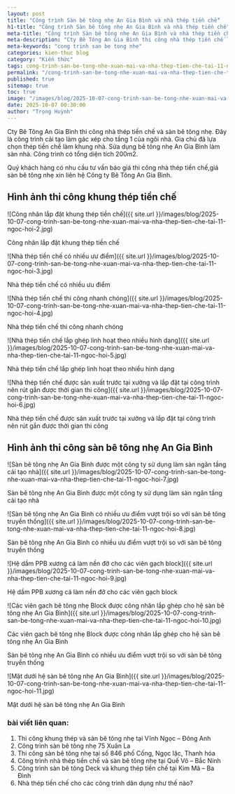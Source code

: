 ```yaml
---
layout: post
title: "Công trình Sàn bê tông nhẹ An Gia Bình và nhà thép tiền chế"
h1-title: "Công trình Sàn bê tông nhẹ An Gia Bình và nhà thép tiền chế"
meta-title: "Công trình Sàn bê tông nhẹ An Gia Bình và nhà thép tiền chế"
meta-description: "Cty Bê Tông An Gia Bình thi công nhà thép tiền chế lắp ghép và sàn bê tông nhẹ An Gia Bình - Ninh Bình"
meta-keywords: "cong trinh san be tong nhe"
categories: kien-thuc blog
category: "Kiến thức"
tags: cong-trinh-san-be-tong-nhe-xuan-mai-va-nha-thep-tien-che-tai-11-ngoc-hoi
permalink: "/cong-trinh-san-be-tong-nhe-xuan-mai-va-nha-thep-tien-che-tai-11-ngoc-hoi.html"
published: true
sitemap: true
toc: true
image: "/images/blog/2025-10-07-cong-trinh-san-be-tong-nhe-xuan-mai-va-nha-thep-tien-che-tai-11-ngoc-hoi-1.jpg"
date: 2025-10-07 00:30:00
author: "Trọng Huỳnh"
---
```


Cty Bê Tông An Gia Bình thi công nhà thép tiền chế và sàn bê tông nhẹ. Đây là công trình cải tạo làm gác xép cho tầng 1 của ngôi nhà. Gia chủ đã lựa chọn thép tiền chế làm khung nhà. Sửa dụng bê tông nhẹ An Gia Bình làm sàn nhà. Công trình có tổng diện tích 200m2.

Quý khách hàng có nhu cầu tư vấn báo giá thi công nhà thép tiền chế,giá sàn bê tông nhẹ xin liên hệ Công ty Bê Tông An Gia Bình.

## Hình ảnh thi công khung thép tiền chế

![Công nhân lắp đặt khung thép tiền chế]({{ site.url }}/images/blog/2025-10-07-cong-trinh-san-be-tong-nhe-xuan-mai-va-nha-thep-tien-che-tai-11-ngoc-hoi-2.jpg)

Công nhân lắp đặt khung thép tiền chế

![Nhà thép tiền chế có nhiều ưư điểm]({{ site.url }}/images/blog/2025-10-07-cong-trinh-san-be-tong-nhe-xuan-mai-va-nha-thep-tien-che-tai-11-ngoc-hoi-3.jpg)

Nhà thép tiền chế có nhiều ưu điểm

![Nhà thép tiền chế thi công nhanh chóng]({{ site.url }}/images/blog/2025-10-07-cong-trinh-san-be-tong-nhe-xuan-mai-va-nha-thep-tien-che-tai-11-ngoc-hoi-4.jpg)

Nhà thép tiền chế thi công nhanh chóng

![Nhà thép tiền chế lắp ghép linh hoạt theo nhiều hình dạng]({{ site.url }}/images/blog/2025-10-07-cong-trinh-san-be-tong-nhe-xuan-mai-va-nha-thep-tien-che-tai-11-ngoc-hoi-5.jpg)

Nhà thép tiền chế lắp ghép linh hoạt theo nhiều hình dạng

![Nhà thép tiền chế được sản xuất trước tại xưởng và lắp đặt tại công trình nên rút gắn được thời gian thi công]({{ site.url }}/images/blog/2025-10-07-cong-trinh-san-be-tong-nhe-xuan-mai-va-nha-thep-tien-che-tai-11-ngoc-hoi-6.jpg)

Nhà thép tiền chế được sản xuất trước tại xưởng và lắp đặt tại công trình nên rút gắn được thời gian thi công

## Hình ảnh thi công sàn bê tông nhẹ An Gia Bình

![Sàn bê tông nhẹ An Gia Bình được một công ty sử dụng làm sàn ngăn tầng cải tạo nhà]({{ site.url }}/images/blog/2025-10-07-cong-trinh-san-be-tong-nhe-xuan-mai-va-nha-thep-tien-che-tai-11-ngoc-hoi-7.jpg)

Sàn bê tông nhẹ An Gia Bình được một công ty sử dụng làm sàn ngăn tầng cải tạo nhà

![Sàn bê tông nhẹ An Gia Bình có nhiều ưu điểm vượt trội so với sàn bê tông truyền thống]({{ site.url }}/images/blog/2025-10-07-cong-trinh-san-be-tong-nhe-xuan-mai-va-nha-thep-tien-che-tai-11-ngoc-hoi-8.jpg)

Sàn bê tông nhẹ An Gia Bình có nhiều ưu điểm vượt trội so với sàn bê tông truyền thống

![Hệ dầm PPB xương cá làm nền đỡ cho các viên gạch block]({{ site.url }}/images/blog/2025-10-07-cong-trinh-san-be-tong-nhe-xuan-mai-va-nha-thep-tien-che-tai-11-ngoc-hoi-9.jpg)

Hệ dầm PPB xương cá làm nền đỡ cho các viên gạch block

![Các viên gach bê tông nhẹ Block được công nhân lắp ghép cho hệ sàn bê tông nhẹ An Gia Bình]({{ site.url }}/images/blog/2025-10-07-cong-trinh-san-be-tong-nhe-xuan-mai-va-nha-thep-tien-che-tai-11-ngoc-hoi-10.jpg)

Các viên gach bê tông nhẹ Block được công nhân lắp ghép cho hệ sàn bê tông nhẹ An Gia Bình

Sàn bê tông nhẹ An Gia Bình có nhiều ưu điểm vượt trội so với sàn bê tông truyền thống

![Mặt dưới hệ sàn bê tông nhẹ An Gia Bình]({{ site.url }}/images/blog/2025-10-07-cong-trinh-san-be-tong-nhe-xuan-mai-va-nha-thep-tien-che-tai-11-ngoc-hoi-11.jpg)

Mặt dưới hệ sàn bê tông nhẹ An Gia Bình

### bài viết liên quan:

1. Thi công khung thép và sàn bê tông nhẹ tại Vĩnh Ngọc – Đông Anh
2. Công trình sàn bê tông nhẹ 75 Xuân La
3. Thi công sàn bê tông nhẹ tại số 846 phố Cống, Ngọc lặc, Thanh hóa
4. Công trình nhà thép tiền chế và sàn bê tông nhẹ tại Quế Võ – Bắc Ninh
5. Công trình sàn bê tông Deck và khung thép tiền chế tại Kim Mã – Ba Đình
6. Nhà thép tiền chế cho các công trình dân dụng như thế nào?

